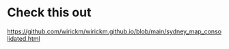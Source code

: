 # Check this out
https://github.com/wirickm/wirickm.github.io/blob/main/sydney_map_consolidated.html

